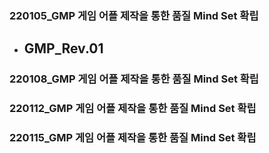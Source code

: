 ### 220105_GMP 게임 어플 제작을 통한 품질 Mind Set 확립
- GMP_Rev.01
  - 

### 220108_GMP 게임 어플 제작을 통한 품질 Mind Set 확립

### 220112_GMP 게임 어플 제작을 통한 품질 Mind Set 확립

### 220115_GMP 게임 어플 제작을 통한 품질 Mind Set 확립
